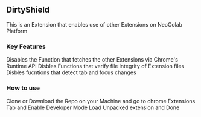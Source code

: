 ## DirtyShield

This is an Extension that enables use of other Extensions on NeoColab Platform 

### Key Features
Disables the Function that fetches the other Extensions via Chrome's Runtime API
Disbles Functions that verify file integrity of Extension files
Disbles fucntions that detect tab and focus changes 

### How to use
Clone or Download the Repo on your Machine and go to chrome Extensions Tab and Enable Developer Mode
Load Unpacked extension and Done
